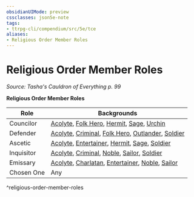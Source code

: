 ```yaml
---
obsidianUIMode: preview
cssclasses: json5e-note
tags:
- ttrpg-cli/compendium/src/5e/tce
aliases:
- Religious Order Member Roles
---
```

# Religious Order Member Roles
*Source: Tasha's Cauldron of Everything p. 99* 

**Religious Order Member Roles**

| Role | Backgrounds |
|------|-------------|
| Councilor | [Acolyte](/3-Mechanics/CLI/backgrounds/acolyte-xphb.md), [Folk Hero](/3-Mechanics/CLI/backgrounds/folk-hero.md), [Hermit](/3-Mechanics/CLI/backgrounds/hermit-xphb.md), [Sage](/3-Mechanics/CLI/backgrounds/sage-xphb.md), [Urchin](/3-Mechanics/CLI/backgrounds/urchin.md) |
| Defender | [Acolyte](/3-Mechanics/CLI/backgrounds/acolyte-xphb.md), [Criminal](/3-Mechanics/CLI/backgrounds/criminal-xphb.md), [Folk Hero](/3-Mechanics/CLI/backgrounds/folk-hero.md), [Outlander](/3-Mechanics/CLI/backgrounds/outlander.md), [Soldier](/3-Mechanics/CLI/backgrounds/soldier-xphb.md) |
| Ascetic | [Acolyte](/3-Mechanics/CLI/backgrounds/acolyte-xphb.md), [Entertainer](/3-Mechanics/CLI/backgrounds/entertainer-xphb.md), [Hermit](/3-Mechanics/CLI/backgrounds/hermit-xphb.md), [Sage](/3-Mechanics/CLI/backgrounds/sage-xphb.md), [Soldier](/3-Mechanics/CLI/backgrounds/soldier-xphb.md) |
| Inquisitor | [Acolyte](/3-Mechanics/CLI/backgrounds/acolyte-xphb.md), [Criminal](/3-Mechanics/CLI/backgrounds/criminal-xphb.md), [Noble](/3-Mechanics/CLI/backgrounds/noble-xphb.md), [Sailor](/3-Mechanics/CLI/backgrounds/sailor-xphb.md), [Soldier](/3-Mechanics/CLI/backgrounds/soldier-xphb.md) |
| Emissary | [Acolyte](/3-Mechanics/CLI/backgrounds/acolyte-xphb.md), [Charlatan](/3-Mechanics/CLI/backgrounds/charlatan-xphb.md), [Entertainer](/3-Mechanics/CLI/backgrounds/entertainer-xphb.md), [Noble](/3-Mechanics/CLI/backgrounds/noble-xphb.md), [Sailor](/3-Mechanics/CLI/backgrounds/sailor-xphb.md) |
| Chosen One | Any |
^religious-order-member-roles